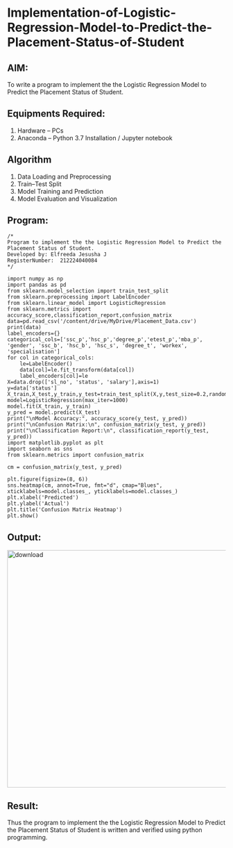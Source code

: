 # Implementation-of-Logistic-Regression-Model-to-Predict-the-Placement-Status-of-Student

## AIM:
To write a program to implement the the Logistic Regression Model to Predict the Placement Status of Student.

## Equipments Required:
1. Hardware – PCs
2. Anaconda – Python 3.7 Installation / Jupyter notebook

## Algorithm
1. Data Loading and Preprocessing
2. Train–Test Split
3. Model Training and Prediction
4. Model Evaluation and Visualization

## Program:
```
/*
Program to implement the the Logistic Regression Model to Predict the Placement Status of Student.
Developed by: Elfreeda Jesusha J
RegisterNumber:  212224040084
*/
```
```
import numpy as np
import pandas as pd
from sklearn.model_selection import train_test_split
from sklearn.preprocessing import LabelEncoder
from sklearn.linear_model import LogisticRegression
from sklearn.metrics import accuracy_score,classification_report,confusion_matrix
data=pd.read_csv('/content/drive/MyDrive/Placement_Data.csv')
print(data)
label_encoders={}
categorical_cols=['ssc_p','hsc_p','degree_p','etest_p','mba_p', 'gender', 'ssc_b', 'hsc_b', 'hsc_s', 'degree_t', 'workex', 'specialisation']
for col in categorical_cols:
    le=LabelEncoder()
    data[col]=le.fit_transform(data[col])
    label_encoders[col]=le
X=data.drop(['sl_no', 'status', 'salary'],axis=1)
y=data['status']
X_train,X_test,y_train,y_test=train_test_split(X,y,test_size=0.2,random_state=42)
model=LogisticRegression(max_iter=1000)
model.fit(X_train, y_train)
y_pred = model.predict(X_test)
print("\nModel Accuracy:", accuracy_score(y_test, y_pred))
print("\nConfusion Matrix:\n", confusion_matrix(y_test, y_pred))
print("\nClassification Report:\n", classification_report(y_test, y_pred))
import matplotlib.pyplot as plt
import seaborn as sns
from sklearn.metrics import confusion_matrix

cm = confusion_matrix(y_test, y_pred)

plt.figure(figsize=(8, 6))
sns.heatmap(cm, annot=True, fmt="d", cmap="Blues", xticklabels=model.classes_, yticklabels=model.classes_)
plt.xlabel('Predicted')
plt.ylabel('Actual')
plt.title('Confusion Matrix Heatmap')
plt.show()

```

## Output:

<img width="640" height="547" alt="download" src="https://github.com/user-attachments/assets/bb27372e-b49a-4c32-925e-c5d548668f50" />


## Result:
Thus the program to implement the the Logistic Regression Model to Predict the Placement Status of Student is written and verified using python programming.
